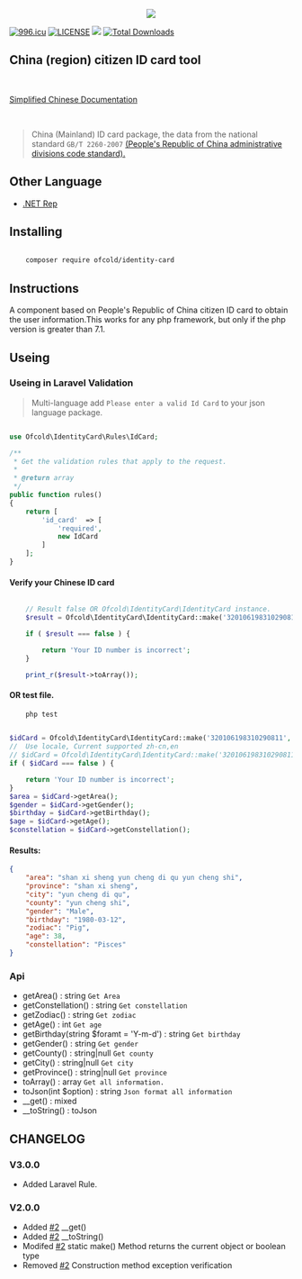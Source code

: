 <p align="center"><img src="https://github.com/ofcold/identity-card/raw/2.0/id-card.svg?sanitize=true"></p>


[![996.icu](https://img.shields.io/badge/link-996.icu-red.svg)](https://996.icu)
[![LICENSE](https://img.shields.io/badge/license-Anti%20996-blue.svg)](https://github.com/996icu/996.ICU/blob/master/LICENSE)
![](https://img.shields.io/github/stars/ofcold/identity-card.svg)
[![Total Downloads](https://poser.pugx.org/ofcold/identity-card/downloads?format=flat-square)](https://packagist.org/packages/ofcold/identity-card)


China (region) citizen ID card tool
------------------------
<br>
    <p>
        <a href="https://github.com/ofcold/identity-card/blob/2.0/README_zh_CN.md">Simplified Chinese Documentation</a>
    </p>
<br>


>  China (Mainland) ID card package, the data from the national standard `GB/T 2260-2007`  <a href="http://www.stats.gov.cn" target="_blank"> (People's Republic of China administrative divisions code standard).</a>

## Other Language
- [.NET Rep](https://gitee.com/mick666/identity-card.NET)

## Installing

```bash

    composer require ofcold/identity-card
```


## Instructions
A component based on People's Republic of China citizen ID card to obtain the user information.This works for any php framework, but only if the php version is greater than 7.1.

## Useing

### Useing in Laravel Validation

> Multi-language add `Please enter a valid Id Card` to your json language package.

```php

use Ofcold\IdentityCard\Rules\IdCard;

/**
 * Get the validation rules that apply to the request.
 *
 * @return array
 */
public function rules()
{
    return [
        'id_card'  => [
            'required',
            new IdCard
        ]
    ];
}
```

#### Verify your Chinese ID card
```php

    // Result false OR Ofcold\IdentityCard\IdentityCard instance.
    $result = Ofcold\IdentityCard\IdentityCard::make('32010619831029081');

    if ( $result === false ) {

        return 'Your ID number is incorrect';
    }

    print_r($result->toArray());


```

#### OR test file.
```bash
    php test
```


```php

$idCard = Ofcold\IdentityCard\IdentityCard::make('320106198310290811', 'en');
//  Use locale, Current supported zh-cn,en
// $idCard = Ofcold\IdentityCard\IdentityCard::make('320106198310290811', 'zh-cn');
if ( $idCard === false ) {

    return 'Your ID number is incorrect';
}
$area = $idCard->getArea();
$gender = $idCard->getGender();
$birthday = $idCard->getBirthday();
$age = $idCard->getAge();
$constellation = $idCard->getConstellation();
```


#### Results:
```json
{
    "area": "shan xi sheng yun cheng di qu yun cheng shi",
    "province": "shan xi sheng",
    "city": "yun cheng di qu",
    "county": "yun cheng shi",
    "gender": "Male",
    "birthday": "1980-03-12",
    "zodiac": "Pig",
    "age": 38,
    "constellation": "Pisces"
}
```

### Api
- getArea() : string `Get Area`
- getConstellation() : string `Get constellation`
- getZodiac() : string `Get zodiac`
- getAge() : int `Get age`
- getBirthday(string $foramt = 'Y-m-d') : string `Get birthday`
- getGender() : string `Get gender`
- getCounty() : string|null `Get county`
- getCity() : string|null `Get city`
- getProvince() : string|null `Get province`
- toArray() : array `Get all information.`
- toJson(int $option) : string `Json format all information`
- __get() : mixed
- __toString() : toJson


## CHANGELOG

### V3.0.0
- Added Laravel Rule.

### V2.0.0
* Added [#2](https://github.com/ofcold/identity-card/pull/2) __get()
* Added [#2](https://github.com/ofcold/identity-card/pull/2) __toString()
* Modifed [#2](https://github.com/ofcold/identity-card/pull/2) static make() Method returns the current object or boolean type
* Removed [#2](https://github.com/ofcold/identity-card/pull/2) Construction method exception verification
